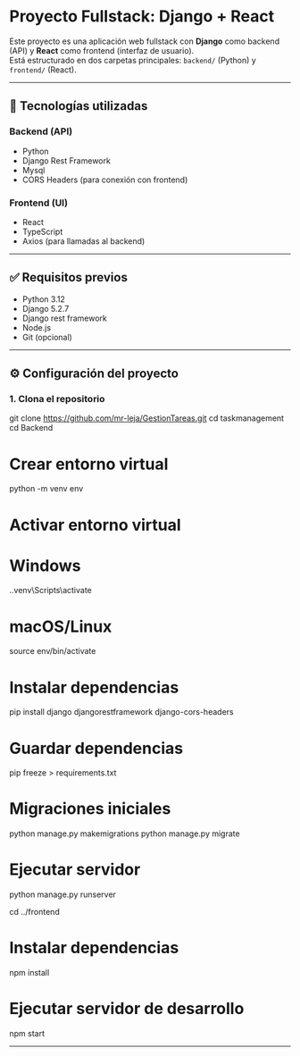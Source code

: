 # Proyecto Fullstack: Django + React

Este proyecto es una aplicación web fullstack con **Django** como backend (API) y **React** como frontend (interfaz de usuario).  
Está estructurado en dos carpetas principales: `backend/` (Python) y `frontend/` (React).

---

## 🚀 Tecnologías utilizadas

### Backend (API)

- Python
- Django Rest Framework
- Mysql
- CORS Headers (para conexión con frontend)

### Frontend (UI)

- React
- TypeScript
- Axios (para llamadas al backend)

---

## ✅ Requisitos previos

- Python 3.12
- Django 5.2.7
- Django rest framework
- Node.js
- Git (opcional)

---

## ⚙️ Configuración del proyecto

### 1. Clona el repositorio

git clone https://github.com/mr-leja/GestionTareas.git
cd taskmanagement
cd Backend

# Crear entorno virtual

python -m venv env

# Activar entorno virtual

# Windows

.\.venv\Scripts\activate

# macOS/Linux

source env/bin/activate

# Instalar dependencias

pip install django djangorestframework django-cors-headers

# Guardar dependencias

pip freeze > requirements.txt

# Migraciones iniciales

python manage.py makemigrations
python manage.py migrate

# Ejecutar servidor

python manage.py runserver

cd ../frontend

# Instalar dependencias

npm install

# Ejecutar servidor de desarrollo

npm start

---
